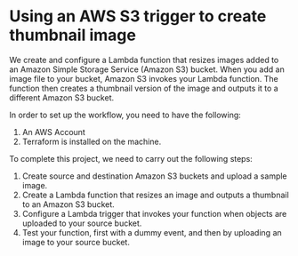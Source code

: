 # Using an AWS S3 trigger to create thumbnail image

We create and configure a Lambda function that resizes images added to an Amazon Simple Storage Service (Amazon S3) bucket. When you add an image file to your bucket, Amazon S3 invokes your Lambda function. The function then creates a thumbnail version of the image and outputs it to a different Amazon S3 bucket.

In order to set up the workflow, you need to have the following:

1. An AWS Account 
2. Terraform is installed on the machine.

To complete this project, we need to carry out the following steps:

1. Create source and destination Amazon S3 buckets and upload a sample image.
2. Create a Lambda function that resizes an image and outputs a thumbnail to an Amazon S3 bucket.
3. Configure a Lambda trigger that invokes your function when objects are uploaded to your source bucket.
4. Test your function, first with a dummy event, and then by uploading an image to your source bucket.
